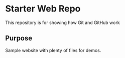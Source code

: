 # Starter Web Repo

This repository is for showing how Git and GitHub work

## Purpose

Sample website with plenty of files for demos.